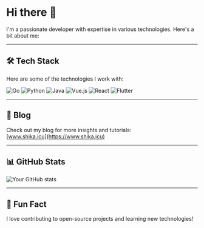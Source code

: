 # Hi there 👋

I'm a passionate developer with expertise in various technologies. Here's a bit about me:

---

## 🛠️ **Tech Stack**

Here are some of the technologies I work with:

<div>
  <img src="https://img.shields.io/badge/Go-00ADD8?style=for-the-badge&logo=go&logoColor=white" alt="Go"/>
  <img src="https://img.shields.io/badge/Python-3776AB?style=for-the-badge&logo=python&logoColor=white" alt="Python"/>
  <img src="https://img.shields.io/badge/Java-ED8B00?style=for-the-badge&logo=java&logoColor=white" alt="Java"/>
  <img src="https://img.shields.io/badge/Vue.js-4FC08D?style=for-the-badge&logo=vue.js&logoColor=white" alt="Vue.js"/>
  <img src="https://img.shields.io/badge/React-61DAFB?style=for-the-badge&logo=react&logoColor=white" alt="React"/>
  <img src="https://img.shields.io/badge/Flutter-02569B?style=for-the-badge&logo=flutter&logoColor=white" alt="Flutter"/>
</div>

---

## 📝 **Blog**

Check out my blog for more insights and tutorials:  
[www.shika.icu](https://www.shika.icu)

---

## 📊 **GitHub Stats**

![Your GitHub stats](https://github-readme-stats.vercel.app/api?username=yowaimono&show_icons=true&theme=radical)

---

## 🌟 **Fun Fact**

I love contributing to open-source projects and learning new technologies!
